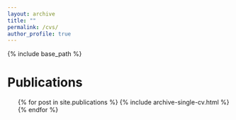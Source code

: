 ```yaml
---
layout: archive
title: ""
permalink: /cvs/
author_profile: true
---
```


{% include base_path %}

Publications
======
  <ul>{% for post in site.publications %}
    {% include archive-single-cv.html %}
  {% endfor %}</ul>

  

